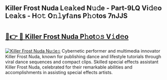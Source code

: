 ## Killer Frost Nuda L𝚎a𝚔ed N𝚞𝚍e - Part-9LQ Vi𝚍𝚎o L𝚎a𝚔s - H𝚘𝚝 O𝚗𝚕yf𝚊ns P𝚑𝚘tos 7nJJS

# <h2><a href="http://kff3hi.oniu.top/?m=Killer+Frost+Nuda">🔗👉 🔴 Killer Frost Nuda P𝚑ot𝚘𝚜 V𝚒d𝚎o</a></h2>

[![Killer Frost Nuda Nu𝚍e𝚜](https://i.imgur.com/0qMVB7G.gif)](http://kff3hi.oniu.top/?m=Killer+Frost+Nuda)
Cybernetic performer and multimedia innovator Killer Frost Nuda, known for publishing dance and lifestyle tutorials through viral dance sequences and compact clips. Skilled special effects assistant Killer Frost Nuda, celebrated for their remarkable abilities and accomplishments in assisting special effects artists.  
